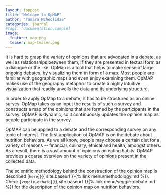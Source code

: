 ```yaml
---
layout: toppost
title: "Welcome to OpMAP"
author: "Tamara Mchedlidze"
categories: journal
#tags: [documentation,sample]
image:
  feature: map.png
  teaser: map-teaser.png
---
```


It is hard to grasp the variety of opinions that are advocated in a debate, as well as relationships between them, if they are presented in textual form as a dialogue or the like. OpMap is a tool that helps to make sense of large ongoing debates, by visualizing them in form of a map. Most people are  familiar with geographic maps and even enjoy examining them. OpMAP makes use of the geography metaphor to create a highly intuitive visualization that readily unveils the data and its underlying structure.

In order to apply OpMap to a debate, it has to be structured as an online survey. 
OpMap takes as an input the results of such a survey and constructs a map of the opinions that are formed by the participants in the survey. OpMAP is dynamic, so it continuously updates the opinion map as people participate in the survey. 

OpMAP can be applied to a debate and the corresponding survey on any topic of interest. The first application of OpMAP is on the debate about nutrition behaviors. As we all know, people may choose a certain diet for a variety of reasons  -- financial, culinary, ethical and health, amongst others. As a result, there is a vast amount of opinions on eating habits. OpMAP provides a coarse overview on the variety of opinions present in the collected data. 

The scientific methodology behind the construction of the opinion map is described [`here`]({{ site.baseurl }}{% link menu/methodology.md %}). Check [`veggie-debate`]({{ site.baseurl }}{% link menu/veggie-debate.md %}) for the description of the opinion map on nutrition behaviors. 

